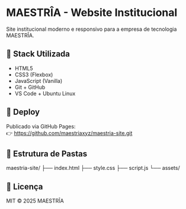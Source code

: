 # MAESTRÎA - Website Institucional

Site institucional moderno e responsivo para a empresa de tecnologia MAESTRÎA.

## 🔧 Stack Utilizada
- HTML5
- CSS3 (Flexbox)
- JavaScript (Vanilla)
- Git + GitHub
- VS Code + Ubuntu Linux

## 🚀 Deploy
Publicado via GitHub Pages:  
👉 https://github.com/maestriaxyz/maestria-site.git

## 📂 Estrutura de Pastas
maestria-site/
├── index.html
├── style.css
├── script.js
└── assets/



## 📜 Licença
MIT © 2025 MAESTRÎA
